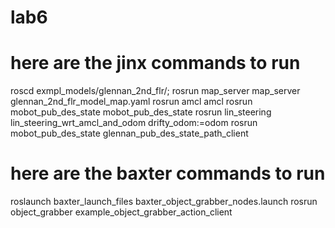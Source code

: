 # lab6

# here are the jinx commands to run
roscd exmpl_models/glennan_2nd_flr/; rosrun map_server map_server glennan_2nd_flr_model_map.yaml
rosrun amcl amcl 
rosrun mobot_pub_des_state mobot_pub_des_state
rosrun lin_steering lin_steering_wrt_amcl_and_odom drifty_odom:=odom
rosrun mobot_pub_des_state glennan_pub_des_state_path_client

# here are the baxter commands to run
roslaunch baxter_launch_files baxter_object_grabber_nodes.launch
rosrun object_grabber example_object_grabber_action_client 
